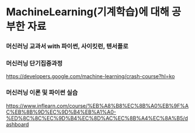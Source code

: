 # MachineLearning(기계학습)에 대해 공부한 자료

### 머신러닝 교과서 with 파이썬, 사이킷런, 텐서플로

### 머신러닝 단기집중과정
https://developers.google.com/machine-learning/crash-course?hl=ko

### 머신러닝 이론 및 파이썬 실습
https://www.inflearn.com/course/%EB%A8%B8%EC%8B%A0%EB%9F%AC%EB%8B%9D%EC%9D%B4%EB%A1%A0-%ED%8C%8C%EC%9D%B4%EC%8D%AC%EC%8B%A4%EC%8A%B5/dashboard
